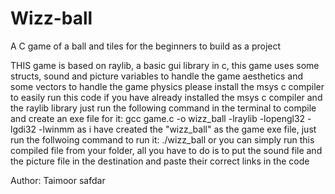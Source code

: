 # Wizz-ball
A C game of a ball and tiles for the beginners to build as a project


THIS game is based on raylib, a basic gui library in c, this game uses some structs, sound and picture variables to handle the game aesthetics 
and some vectors to handle the game physics
please install the msys c compiler to easily run this code
if you have already installed the msys c compiler and the raylib library 
just run the following command in the terminal to compile and create an exe file for it:
gcc game.c -o wizz_ball -lraylib -lopengl32 -lgdi32 -lwinmm
as i have created the "wizz_ball" as the game exe file, just run the follwoing command to run it:
./wizz_ball
or you can simply run this compiled file from your folder, 
all you have to do is to put the sound file and the picture file in the destination and paste their correct links in the code


Author: Taimoor safdar
